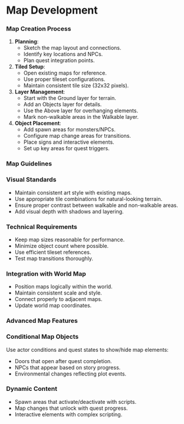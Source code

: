 # Map Development

### Map Creation Process

1. **Planning**:
   * Sketch the map layout and connections.
   * Identify key locations and NPCs.
   * Plan quest integration points.
2. **Tiled Setup**:
   * Open existing maps for reference.
   * Use proper tileset configurations.
   * Maintain consistent tile size (32x32 pixels).
3. **Layer Management**:
   * Start with the Ground layer for terrain.
   * Add an Objects layer for details.
   * Use the Above layer for overhanging elements.
   * Mark non-walkable areas in the Walkable layer.
4. **Object Placement**:
   * Add spawn areas for monsters/NPCs.
   * Configure map change areas for transitions.
   * Place signs and interactive elements.
   * Set up key areas for quest triggers.

### Map Guidelines

### Visual Standards

* Maintain consistent art style with existing maps.
* Use appropriate tile combinations for natural-looking terrain.
* Ensure proper contrast between walkable and non-walkable areas.
* Add visual depth with shadows and layering.

### Technical Requirements

* Keep map sizes reasonable for performance.
* Minimize object count where possible.
* Use efficient tileset references.
* Test map transitions thoroughly.

### Integration with World Map

* Position maps logically within the world.
* Maintain consistent scale and style.
* Connect properly to adjacent maps.
* Update world map coordinates.

### Advanced Map Features

### Conditional Map Objects

Use actor conditions and quest states to show/hide map elements:

* Doors that open after quest completion.
* NPCs that appear based on story progress.
* Environmental changes reflecting plot events.

### Dynamic Content

* Spawn areas that activate/deactivate with scripts.
* Map changes that unlock with quest progress.
* Interactive elements with complex scripting.
